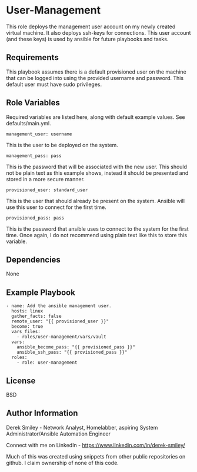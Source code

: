User-Management
=========

This role deploys the management user account on my newly created virtual machine. It also deploys ssh-keys for connections. This user account (and these keys) is used by ansible for future playbooks and tasks. 

Requirements
------------

This playbook assumes there is a default provisioned user on the machine that can be logged into using the provided username and password. This default user must have sudo privileges. 

Role Variables
--------------
Required variables are listed here, along with default example values. See defaults/main.yml.

    management_user: username

This is the user to be deployed on the system. 

    management_pass: pass

This is the password that will be associated with the new user. This should not be plain text as this example shows, instead it should be presented and stored in a more secure manner.

    provisioned_user: standard_user

This is the user that should already be present on the system. Ansible will use this user to connect for the first time. 

    provisioned_pass: pass

This is the password that ansible uses to connect to the system for the first time. Once again, I do not recommend using plain text like this to store this variable.

Dependencies
------------

None

Example Playbook
----------------

    - name: Add the ansible management user.
      hosts: linux
      gather_facts: false
      remote_user: "{{ provisioned_user }}"
      become: true
      vars_files:
        - roles/user-management/vars/vault
      vars:
        ansible_become_pass: "{{ provisioned_pass }}"
        ansible_ssh_pass: "{{ provisioned_pass }}"
      roles:
        - role: user-management

License
-------

BSD

Author Information
------------------

Derek Smiley - Network Analyst, Homelabber, aspiring System Administrator/Ansible Automation Engineer

Connect with me on LinkedIn - https://www.linkedin.com/in/derek-smiley/

Much of this was created using snippets from other public repositories on github. I claim ownership of none of this code.